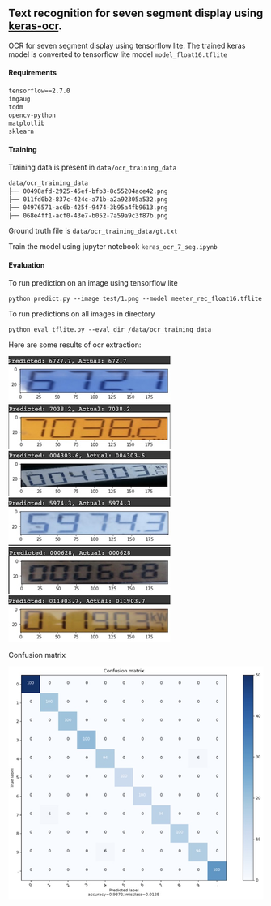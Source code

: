 ## Text recognition for seven segment display using [keras-ocr](https://github.com/faustomorales/keras-ocr).

OCR for seven segment display using tensorflow lite. 
The trained keras model is converted to tensorflow lite model `model_float16.tflite`

#### Requirements
```
tensorflow==2.7.0
imgaug
tqdm
opencv-python
matplotlib
sklearn
```

#### Training
Training data is present in `data/ocr_training_data`
```console
data/ocr_training_data
├── 00498afd-2925-45ef-bfb3-8c55204ace42.png
├── 011fd0b2-837c-424c-a71b-a2a92305a532.png
├── 04976571-ac6b-425f-9474-3b95a4fb9613.png
├── 068e4ff1-acf0-43e7-b052-7a59a9c3f87b.png
```
Ground truth file is `data/ocr_training_data/gt.txt`

Train the model using jupyter notebook `keras_ocr_7_seg.ipynb`

#### Evaluation
To run prediction on an image using tensorflow lite
```console
python predict.py --image test/1.png --model meeter_rec_float16.tflite
```

To run predictions on all images in directory
```console
python eval_tflite.py --eval_dir /data/ocr_training_data
```

Here are some results of ocr extraction:

![](results/1.jpg) ![](results/2.jpg) ![](results/3.jpg)
![](results/4.jpg) ![](results/5.jpg) ![](results/6.jpg)

Confusion matrix

![](results/cm.jpg)